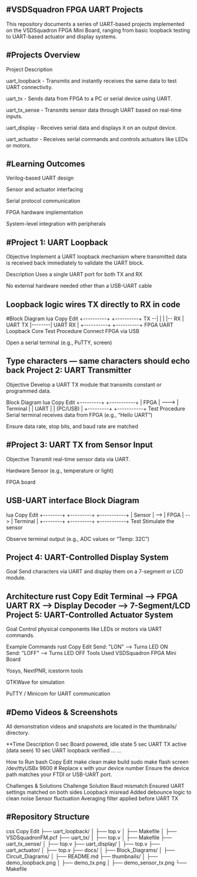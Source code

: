 #VSDSquadron FPGA UART Projects
---
This repository documents a series of UART-based projects implemented on the VSDSquadron FPGA Mini Board, ranging from basic loopback testing to UART-based actuator and display systems.

#Projects Overview
---
Project	Description

uart_loopback - Transmits and instantly receives the same data to test UART connectivity.

uart_tx - Sends data from FPGA to a PC or serial device using UART.

uart_tx_sense - Transmits sensor data through UART based on real-time inputs.

uart_display -	Receives serial data and displays it on an output device.

uart_actuator - Receives serial commands and controls actuators like LEDs or motors.

#Learning Outcomes
---
Verilog-based UART design

Sensor and actuator interfacing

Serial protocol communication

FPGA hardware implementation

System-level integration with peripherals

#Project 1: UART Loopback
---
Objective
Implement a UART loopback mechanism where transmitted data is received back immediately to validate the UART block.

Description
Uses a single UART port for both TX and RX

No external hardware needed other than a USB-UART cable

Loopback logic wires TX directly to RX in code
---
#Block Diagram
lua
Copy
Edit
     +----------+        +----------+
TX --|          |        |          |-- RX
     |  UART TX |--------|  UART RX |
     +----------+        +----------+
         FPGA UART Loopback Core
Test Procedure
Connect FPGA via USB

Open a serial terminal (e.g., PuTTY, screen)

Type characters — same characters should echo back
Project 2: UART Transmitter
---
Objective
Develop a UART TX module that transmits constant or programmed data.

Block Diagram
lua
Copy
Edit
+---------+      +-----------+
|  FPGA   | ---> | Terminal  |
|  UART   |      | (PC/USB)  |
+---------+      +-----------+
Test Procedure
Serial terminal receives data from FPGA (e.g., “Hello UART”)

Ensure data rate, stop bits, and baud rate are matched

#Project 3: UART TX from Sensor Input
---
Objective
Transmit real-time sensor data via UART.

Hardware
Sensor (e.g., temperature or light)

FPGA board

USB-UART interface
Block Diagram
---
lua
Copy
Edit
+--------+     +---------+     +-----------+
| Sensor | --> |  FPGA   | --> | Terminal  |
+--------+     +---------+     +-----------+
Test
Stimulate the sensor

Observe terminal output (e.g., ADC values or “Temp: 32C”)

Project 4: UART-Controlled Display System
---
Goal
Send characters via UART and display them on a 7-segment or LCD module.

Architecture
rust
Copy
Edit
Terminal --> FPGA UART RX --> Display Decoder --> 7-Segment/LCD
Project 5: UART-Controlled Actuator System
---
Goal
Control physical components like LEDs or motors via UART commands.

Example Commands
rust
Copy
Edit
Send: "LON"  --> Turns LED ON  
Send: "LOFF" --> Turns LED OFF
Tools Used
VSDSquadron FPGA Mini Board

Yosys, NextPNR, icestorm tools

GTKWave for simulation

PuTTY / Minicom for UART communication

#Demo Videos & Screenshots
---
All demonstration videos and snapshots are located in the thumbnails/ directory.

**Time	Description
0 sec	Board powered, idle state
5 sec	UART TX active (data seen)
10 sec	UART loopback verified
...	...

How to Run
bash
Copy
Edit
make clean
make build
sudo make flash
screen /dev/ttyUSBx 9600  # Replace x with your device number
Ensure the device path matches your FTDI or USB-UART port.

Challenges & Solutions
Challenge	Solution
Baud mismatch	Ensured UART settings matched on both sides
Loopback misread	Added debounce logic to clean noise
Sensor fluctuation	Averaging filter applied before UART TX

#Repository Structure
---
css
Copy
Edit
├── uart_loopback/
│   ├── top.v
│   ├── Makefile
│   ├── VSDSquadronFM.pcf
├── uart_tx/
│   ├── top.v
│   ├── Makefile
├── uart_tx_sense/
│   ├── top.v
├── uart_display/
│   ├── top.v
├── uart_actuator/
│   ├── top.v
├── docs/
│   ├── Block_Diagrams/
│   ├── Circuit_Diagrams/
│   ├── README.md
├── thumbnails/
│   ├── demo_loopback.png
│   ├── demo_tx.png
│   ├── demo_sensor_tx.png
└── Makefile





